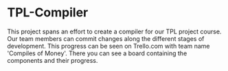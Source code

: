 # TPL-Compiler
This project spans an effort to create a compiler for our TPL project course. Our team members can commit changes along the different stages of development. This progress can be seen on Trello.com with team name 'Compiles of Money'. There you can see a board containing the components and their progress.
